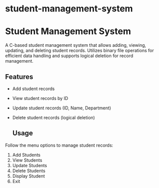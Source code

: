 # student-management-system

# Student Management System

A C-based student management system that allows adding, viewing, updating, and deleting student records. Utilizes binary file operations for efficient data handling and supports logical deletion for record management.

## Features

- Add student records
- View student records by ID
- Update student records (ID, Name, Department)
- Delete student records (logical deletion)

  ## Usage

Follow the menu options to manage student records:
1. Add Students
2. View Students
3. Update Students
4. Delete Students
5. Display Student
6. Exit
